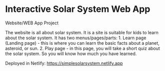 # Interactive Solar System Web App
Website/WEB App Project

  The website is all about solar system. It is a site is suitable for kids to learn about the solar system. It has two menus/pages/parts:
    1. Learn page (Landing page) - this is where you can learn the basic facts about a planet, asteroid, or sun.
    2. Play page - in this page, you will take a short quiz about the solar system. So you will know how much you have learned.
    
 
Deployed in Netlify: https://simplesolarsystem.netlify.app
